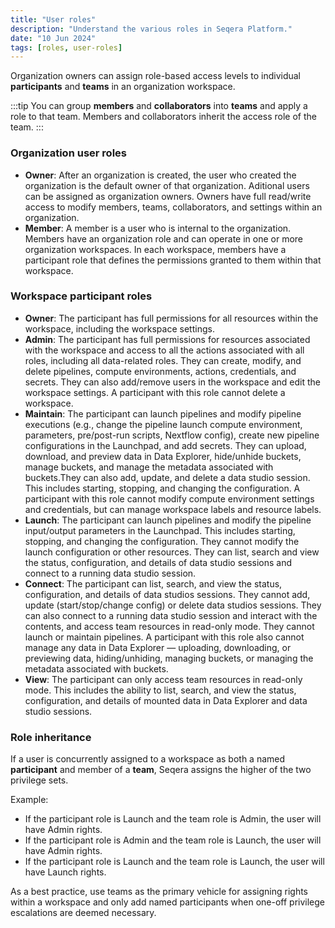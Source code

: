 ```yaml
---
title: "User roles"
description: "Understand the various roles in Seqera Platform."
date: "10 Jun 2024"
tags: [roles, user-roles]
---
```


Organization owners can assign role-based access levels to individual **participants** and **teams** in an organization workspace.

:::tip
You can group **members** and **collaborators** into **teams** and apply a role to that team. Members and collaborators inherit the access role of the team.
:::

### Organization user roles

- **Owner**: After an organization is created, the user who created the organization is the default owner of that organization. Aditional users can be assigned as organization owners. Owners have full read/write access to modify members, teams, collaborators, and settings within an organization.
- **Member**: A member is a user who is internal to the organization. Members have an organization role and can operate in one or more organization workspaces. In each workspace, members have a participant role that defines the permissions granted to them within that workspace.

### Workspace participant roles

- **Owner**: The participant has full permissions for all resources within the workspace, including the workspace settings.
- **Admin**: The participant has full permissions for resources associated with the workspace and access to all the actions associated with all roles, including all data-related roles. They can create, modify, and delete pipelines, compute environments, actions, credentials, and secrets. They can also add/remove users in the workspace and edit the workspace settings. A participant with this role cannot delete a workspace.
- **Maintain**: The participant can launch pipelines and modify pipeline executions (e.g., change the pipeline launch compute environment, parameters, pre/post-run scripts, Nextflow config), create new pipeline configurations in the Launchpad, and add secrets. They can upload, download, and preview data in Data Explorer, hide/unhide buckets, manage buckets, and manage the metadata associated with buckets.They can also add, update, and delete a data studio session. This includes starting, stopping, and changing the configuration. A participant with this role cannot modify compute environment settings and credentials, but can manage workspace labels and resource labels.
- **Launch**: The participant can launch pipelines and modify the pipeline input/output parameters in the Launchpad. This includes starting, stopping, and changing the configuration. They cannot modify the launch configuration or other resources. They can list, search and view the status, configuration, and details of data studio sessions and connect to a running data studio session.
- **Connect**: The participant can list, search, and view the status, configuration, and details of data studios sessions. They cannot add, update (start/stop/change config) or delete data studios sessions. They can also connect to a running data studio session and interact with the contents, and access team resources in read-only mode. They cannot launch or maintain pipelines. A participant with this role also cannot manage any data in Data Explorer — uploading, downloading, or previewing data, hiding/unhiding, managing buckets, or managing the metadata associated with buckets.
- **View**: The participant can only access team resources in read-only mode. This includes the ability to list, search, and view the status, configuration, and details of mounted data in Data Explorer and data studio sessions.

### Role inheritance

If a user is concurrently assigned to a workspace as both a named **participant** and member of a **team**, Seqera assigns the higher of the two privilege sets.

Example:

- If the participant role is Launch and the team role is Admin, the user will have Admin rights.
- If the participant role is Admin and the team role is Launch, the user will have Admin rights.
- If the participant role is Launch and the team role is Launch, the user will have Launch rights.

As a best practice, use teams as the primary vehicle for assigning rights within a workspace and only add named participants when one-off privilege escalations are deemed necessary.